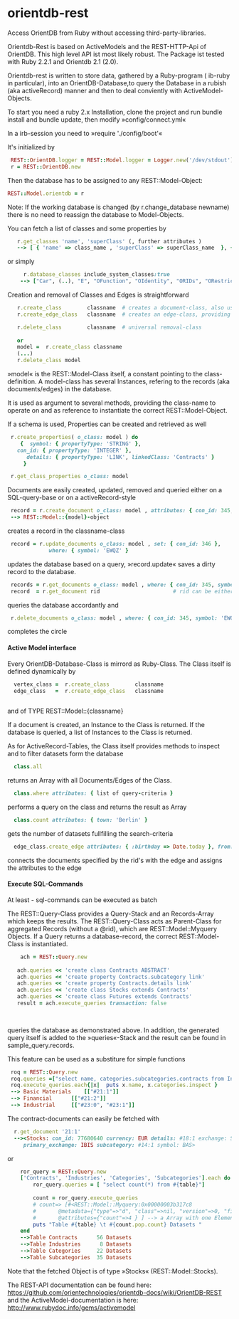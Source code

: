 # orientdb-rest
Access OrientDB from Ruby without accessing third-party-libraries.

Orientdb-Rest is based on ActiveModels and the REST-HTTP-Api of OrientDB. This high level API ist most likely robust.
The Package ist tested with Ruby 2.2.1 and Orientdb 2.1 (2.0).

Orientdb-rest is written to store data, gathered by a Ruby-program ( ib-ruby in particular), into an OrientDB-Database,to query the Database in a rubish (aka activeRecord) manner and then to deal conviently with ActiveModel-Objects.

To start you need a ruby 2.x Installation, 
clone the project and run bundle install and bundle update,
then modify »config/connect.yml« 

In a irb-session you need to
»require './config/boot'«


It's initialized by

```ruby
 REST::OrientDB.logger = REST::Model.logger = Logger.new('/dev/stdout') # or your customized-logger
 r = REST::OrientDB.new 
```

Then the database has to be assigned to any REST::Model-Object:
```ruby
REST::Model.orientdb = r
```
Note: If the working database is changed (by r.change_database newname) there is no need to reassign the database to Model-Objects.

You can fetch a list of classes  and some properties by
 ``` ruby
    r.get_classes 'name', 'superClass' (, further attributes )
    --> [ { 'name' => class_name , 'superClass' => superClass_name  }, { .. } ]
 ```
 
 or simply 
```ruby
     r.database_classes include_system_classes:true
    --> ["Car", (..), "E", "OFunction", "OIdentity", "ORIDs", "ORestricted", "ORole", "OSchedule", "OTriggered", "OUser", "Owns", "V", "_studio"]
```
 
Creation and removal of Classes  and Edges is straightforward
 ```ruby
    r.create_class        classname  # creates a document-class, also used as vertex
    r.create_edge_class   classname  # creates an edge-class, providing bidirectional links between documents

    r.delete_class        classname  # universal removal-class
    
    or
    model =  r.create_class classname
    (...)
    r.delete_class model
 ```

»model« is the REST::Model-Class itself, a constant pointing to the class-definition.
A model-class has several Instances, refering to the records (aka documents/edges) in the database.

It is used as argument to several methods, providing the class-name to operate on
and as reference to instantiate the correct REST::Model-Object.

If a schema is used, Properties can be created and retrieved as well
 ```ruby
  r.create_properties( o_class: model ) do
     {	symbol: { propertyType: 'STRING' },
	con_id: { propertyType: 'INTEGER' },
       details: { propertyType: 'LINK', linkedClass: 'Contracts' }
      }

  r.get_class_properties o_class: model 
 ```
 
Documents are easily created, updated, removed and queried either on a SQL-query-base or on a activeRecord-style
 ```ruby
  record = r.create_document o_class: model , attributes: { con_id: 345, symbol: 'EWQZ' }
  --> REST::Model::{model}-object
 ```
  creates a record in the classname-class 

 ```ruby
  record = r.update_documents o_class: model , set: { con_id: 346 },
		      where: { symbol: 'EWQZ' } 

 ```
 updates the database based on a query, 
 »record.update« saves a dirty record to the database.
 

 ```ruby
  records = r.get_documents o_class: model , where: { con_id: 345, symbol: 'EWQZ' }
  record  = r.get_document rid                       # rid can be either #x:y or x:y 

 ```
 queries the database accordantly and

 ```ruby
  r.delete_documents o_class: model , where: { con_id: 345, symbol: 'EWQZ' }

 ```
 completes the circle

#### Active Model interface
 
Every OrientDB-Database-Class is mirrord as Ruby-Class. The Class itself is defined dynamically by
```ruby
  vertex_class =  r.create_class        classname 
  edge_class   =  r.create_edge_class   classname 
  
```
and of TYPE REST::Model::{classname}

If a document is created, an Instance to the Class is returned.
If the database is queried, a list of Instances to the Class is returned.

As for ActiveRecord-Tables, the Class itself  provides methods to inspect and to filter datasets form the database

```ruby
  class.all 
```
returns an Array with all Documents/Edges of the Class.
```ruby
  class.where attributes: { list of query-criteria } 
```
performs a query on the class and returns the result as Array

```ruby
  class.count attributes: { town: 'Berlin' }
```
gets the number of datasets fullfilling the search-criteria

```ruby
  edge_class.create_edge attributes: { :birthday => Date.today }, from: '#23:45' to '#12:21'
```
connects the documents specified by the rid's with the edge and assigns the attributes to the edge





#### Execute SQL-Commands
At least - sql-commands can be executed as batch

The REST::Query-Class provides a Query-Stack and an Records-Array which keeps the results.
The REST::Query-Class acts as Parent-Class for aggregated Records (without a @rid), which are REST::Model::Myquery Objects. If a Query returns a database-record, the correct REST::Model-Class is instantiated.

```ruby
    ach = REST::Query.new
    
   ach.queries << 'create class Contracts ABSTRACT'
   ach.queries << 'create property Contracts.subcategory link'
   ach.queries << 'create property Contracts.details link'
   ach.queries << 'create class Stocks extends Contracts'
   ach.queries << 'create class Futures extends Contracts'
   result = ach.execute_queries transaction: false
   
   

```
  queries the database as demonstrated above. In addition, the generated query itself is added to the »queries«-Stack and the result can be found in sample_query.records.
  
This feature can be used as a substiture for simple functions

```ruby
 roq = REST::Query.new
 roq.queries =["select name, categories.subcategories.contracts from Industries  where name containstext     …'ial'"]
 roq.execute_queries.each{|x|  puts x.name, x.categories.inspect }
 --> Basic Materials 	[["#21:1"]]
 --> Financial  	[["#21:2"]]
 --> Industrial 	[["#23:0", "#23:1"]]
```

The contract-documents can easily be fetched with 
```ruby
  r.get_document '21:1'
  --><Stocks: con_id: 77680640 currency: EUR details: #18:1 exchange: SMART local_symbol: BAS 
     primary_exchange: IBIS subcategory: #14:1 symbol: BAS>
```
or
```ruby
    ror_query = REST::Query.new
    ['Contracts', 'Industries', 'Categories', 'Subcategories'].each do |table|
        ror_query.queries = [ "select count(*) from #{table}"]
 
        count = ror_query.execute_queries
        # count=> [#<REST::Model::Myquery:0x00000003b317c8 
        #		@metadata={"type"=>"d", "class"=>nil, "version"=>0, "fieldTypes"=>"count=l"},
        #		@attributes={"count"=>4 } ] --> a Array with one Element, therefor count.pop 
        puts "Table #{table} \t #{count.pop.count} Datasets "
    end
    -->Table Contracts 	 	56 Datasets 
    -->Table Industries 	 8 Datasets 
    -->Table Categories 	22 Datasets 
    -->Table Subcategories 	35 Datasets 

```

Note that the fetched Object is of type »Stocks« (REST::Model::Stocks).

The REST-API documentation can be found here: https://github.com/orientechnologies/orientdb-docs/wiki/OrientDB-REST
and the ActiveModel-documentation is here: http://www.rubydoc.info/gems/activemodel
 
 
 
 
 


